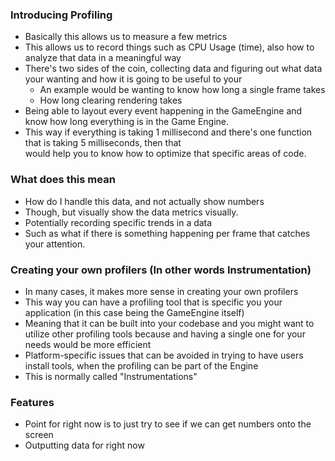 ### Introducing Profiling
* Basically this allows us to measure a few metrics
* This allows us to record things such as CPU Usage (time), also how to analyze that data in a meaningful way
* There's two sides of the coin, collecting data and figuring out what data your wanting and how it is going to be useful to your
    - An example would be wanting to know how long a single frame takes
    - How long clearing rendering takes
* Being able to layout every event happening in the GameEngine and know how long everything is in the Game Engine.
* This way if everything is taking 1 millisecond and there's one function that is taking 5 milliseconds, then that \
    would help you to know how to optimize that specific areas of code.


### What does this mean
* How do I handle this data, and not actually show numbers
* Though, but visually show the data metrics visually.
* Potentially recording specific trends in a data
* Such as what if there is something happening per frame that catches your attention.


### Creating your own profilers (In other words Instrumentation)
* In many cases, it makes more sense in creating your own profilers
* This way you can have a profiling tool that is specific you your application (in this case being the GameEngine itself)
* Meaning that it can be built into your codebase and you might want to utilize other profiling tools because and having a single one for your needs would be more efficient
* Platform-specific issues that can be avoided in trying to have users install tools, when the profiling can be part of the Engine
* This is normally called "Instrumentations"

### Features
* Point for right now is to just try to see if we can get numbers onto the screen
* Outputting data for right now

